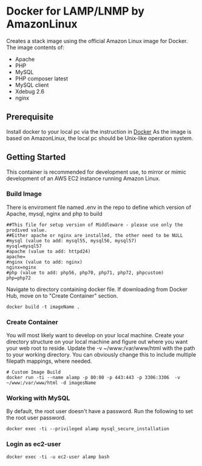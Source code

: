 # Docker for LAMP/LNMP by AmazonLinux
Creates a stack image using the official Amazon Linux image for Docker. The image contents of:

* Apache
* PHP
* MySQL
* PHP composer latest
* MySQL client
* Xdebug 2.6
* nginx

## Prerequisite
Install docker to your local pc via the instruction in [Docker](https://docs.docker.com/install/)
As the image is based on AmazonLinux, the local pc should be Unix-like operation system.
## Getting Started
This container is recommended for development use, to mirror or mimic development of an AWS EC2 instance running Amazon Linux.

### Build Image
There is enviroment file named .env in the repo to define which version of Apache, mysql, nginx and php to build
```
##This file for setup version of Middleware - please use only the prodived value.
##Either apache or nginx are installed, the other need to be NULL
#mysql (value to add: mysql55, mysql56, mysql57)
mysql=mysql57
#apache (value to add: httpd24)
apache=
#nginx (value to add: nginx)
nginx=nginx
#php (value to add: php56, php70, php71, php72, phpcustom)
php=php72
```
Navigate to directory containing docker file. If downloading from Docker Hub, move on to "Create Container" section.
```
docker build -t imageName .
```
### Create Container
You will most likely want to develop on your local machine. Create your directory structure on your local machine and figure out where you want your web root to reside. Update the -v ~/www:/var/www/html with the path to your working directory. You can obviously change this to include multiple filepath mappings, where needed.
```
# Custom Image Build
docker run -ti --name alamp -p 80:80 -p 443:443 -p 3306:3306  -v ~/www:/var/www/html -d imagesName
```

### Working with MySQL
By default, the root user doesn't have a password. Run the following to set the root user password.
```
docker exec -ti --privileged alamp mysql_secure_installation
```
### Login as ec2-user
```
docker exec -ti -u ec2-user alamp bash
```


```
